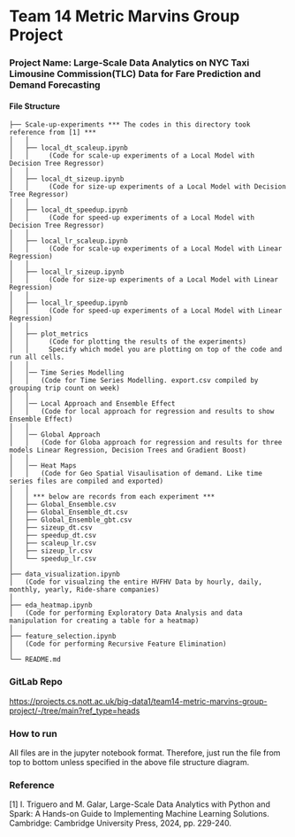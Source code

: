 # Team 14 Metric Marvins Group Project

### Project Name: Large-Scale Data Analytics on NYC Taxi Limousine Commission(TLC) Data for Fare Prediction and Demand Forecasting

#### File Structure
    ├── Scale-up-experiments *** The codes in this directory took reference from [1] ***
    │   │
    │   ├── local_dt_scaleup.ipynb 
    │   │     (Code for scale-up experiments of a Local Model with Decision Tree Regressor)
    │   │
    │   ├── local_dt_sizeup.ipynb 
    │   │     (Code for size-up experiments of a Local Model with Decision Tree Regressor)
    │   │
    │   ├── local_dt_speedup.ipynb
    │   │     (Code for speed-up experiments of a Local Model with Decision Tree Regressor)
    │   │
    │   ├── local_lr_scaleup.ipynb
    │   │     (Code for scale-up experiments of a Local Model with Linear Regression)
    │   │
    │   ├── local_lr_sizeup.ipynb
    │   │     (Code for size-up experiments of a Local Model with Linear Regression)
    │   │
    │   ├── local_lr_speedup.ipynb
    │   │     (Code for speed-up experiments of a Local Model with Linear Regression)
    │   │
    │   ├── plot_metrics
    │   │     (Code for plotting the results of the experiments)
    │   │     Specify which model you are plotting on top of the code and run all cells.
    │   │
    │   │── Time Series Modelling
    │   │   (Code for Time Series Modelling. export.csv compiled by grouping trip count on week) 
    │   │ 
    │   │── Local Approach and Ensemble Effect
    │   │   (Code for local approach for regression and results to show Ensemble Effect)
    │   │
    │   │── Global Approach
    │   │   (Code for Globa approach for regression and results for three models Linear Regression, Decision Trees and Gradient Boost)
    │   │
    │   │── Heat Maps
    │   │   (Code for Geo Spatial Visaulisation of demand. Like time series files are compiled and exported)
    │   │ 
    │   │ *** below are records from each experiment ***
    │   ├── Global_Ensemble.csv
    │   ├── Global_Ensemble_dt.csv
    │   ├── Global_Ensemble_gbt.csv
    │   ├── sizeup_dt.csv
    │   ├── speedup_dt.csv
    │   ├── scaleup_lr.csv
    │   ├── sizeup_lr.csv
    │   └── speedup_lr.csv
    │
    ├── data_visualization.ipynb
    │   (Code for visualzing the entire HVFHV Data by hourly, daily, monthly, yearly, Ride-share companies)
    │
    ├── eda_heatmap.ipynb
    │   (Code for performing Exploratory Data Analysis and data manipulation for creating a table for a heatmap)
    │
    ├── feature_selection.ipynb
    │   (Code for performing Recursive Feature Elimination)
    │
    └── README.md

### GitLab Repo ###
https://projects.cs.nott.ac.uk/big-data1/team14-metric-marvins-group-project/-/tree/main?ref_type=heads

### How to run ###
All files are in the jupyter notebook format. Therefore, just run the file from top to bottom unless specified in the above file structure diagram.

### Reference ###
[1] I. Triguero and M. Galar, Large-Scale Data Analytics with Python and Spark: A Hands-on Guide to Implementing Machine Learning Solutions. Cambridge: Cambridge University Press, 2024, pp. 229-240. 
